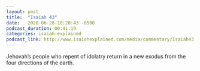 ```yaml
---
layout: post
title:  "Isaiah 43"
date:   2020-06-28-10:20:43 -0500
podcast_duration: 00:41:19
categories: isaiah-explained
podcast_link: http://www.isaiahexplained.com/media/commentary/Isaiah43.mp3
---
```

Jehovah’s people who repent of idolatry return in a new exodus from the four directions of the earth.
